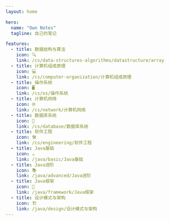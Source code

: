 ```yaml
---
layout: home

hero:
  name: "Own Notes"
  tagline: 自己的笔记  

features:
  - title: 数据结构与算法
    icon: 🔍
    link: /cs/data-structures-algorithms/datastructure/array
  - title: 计算机组成原理
    icon: 💻
    link: /cs/computer-organization/计算机组成原理
  - title: 操作系统
    icon: 🖥
    link: /cs/os/操作系统
  - title: 计算机网络
    icon: 🌐
    link: /cs/network/计算机网络
  - title: 数据库系统
    icon: 💾
    link: /cs/database/数据库系统
  - title: 软件工程
    icon: 🛠
    link: /cs/engineering/软件工程
  - title: Java基础
    icon: ☕
    link: /java/basic/Java基础
  - title: Java进阶
    icon: 📚
    link: /java/advanced/Java进阶
  - title: Java框架
    icon: 🔧
    link: /java/framework/Java框架
  - title: 设计模式与架构
    icon: 🏗
    link: /java/design/设计模式与架构
---
```


